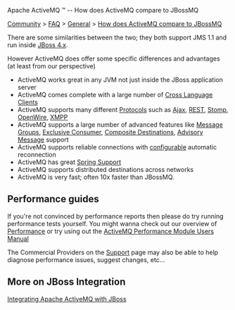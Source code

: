 Apache ActiveMQ ™ -- How does ActiveMQ compare to JBossMQ 

[Community](community.html) > [FAQ](faq.html) > [General](general.html) > [How does ActiveMQ compare to JBossMQ](how-does-activemq-compare-to-jbossmq.html)


There are some similarities between the two; they both support JMS 1.1 and run inside [JBoss 4.x](jboss-integration.html).

However ActiveMQ does offer some specific differences and advantages (at least from our perspective)

*   ActiveMQ works great in any JVM not just inside the JBoss application server
*   ActiveMQ comes complete with a large number of [Cross Language Clients](cross-language-clients.html)
*   ActiveMQ supports many different [Protocols](protocols.html) such as [Ajax](ajax.html), [REST](rest.html), [Stomp](stomp.html), [OpenWire](openwire.html), [XMPP](xmpp.html)
*   ActiveMQ supports a large number of advanced features like [Message Groups](message-groups.html), [Exclusive Consumer](exclusive-consumer.html), [Composite Destinations](composite-destinations.html), [Advisory Message](advisory-message.html) support
*   ActiveMQ supports reliable connections with [configurable](configuring-transports.html) automatic reconnection
*   ActiveMQ has great [Spring Support](spring-support.html)
*   ActiveMQ supports distributed destinations across networks
*   ActiveMQ is very fast; often 10x faster than JBossMQ.

Performance guides
------------------

If you're not convinced by performance reports then please do try running performance tests yourself. You might wanna check out our overview of [Performance](performance.html) or try using out the [ActiveMQ Performance Module Users Manual](activemq-performance-module-users-manual.html)

The Commercial Providers on the [Support](support.html) page may also be able to help diagnose performance issues, suggest changes, etc...

More on JBoss Integration
-------------------------

[Integrating Apache ActiveMQ with JBoss](integrating-apache-activemq-with-jboss.html)

